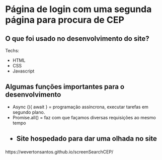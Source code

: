 <h1> Página de login com uma segunda página para procura de CEP </h1>

<h2> O que foi usado no desenvolvimento do site?</h2>

<p>Techs:</p>

<ul>
  <li>HTML</li>
  <li>CSS</li>
  <li>Javascript</li>
</ul>

<h2>Algumas funções importantes para o desenvolvimento</h2>

<ul>
  <li>Async (){ await } = programação assíncrona, executar tarefas em segundo plano.</li>
  <li>Promise.all() = faz com que façamos diversas requisições ao mesmo tempo</li>
</ul>

<h2><ul><li>Site hospedado para dar uma olhada no site</li></ul></h2>
https://wevertonsantos.github.io/screenSearchCEP/
